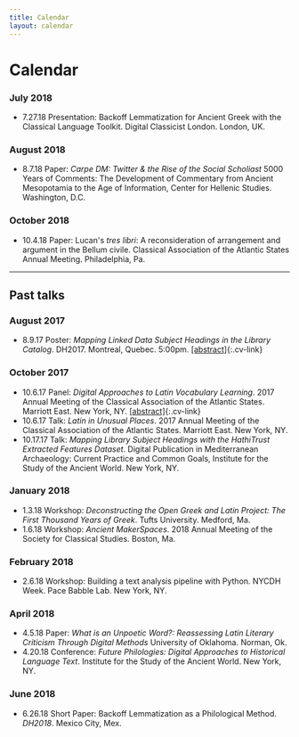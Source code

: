 ```yaml
---
title: Calendar
layout: calendar
---
```


# Calendar

### July 2018

- 7.27.18 Presentation: Backoff Lemmatization for Ancient Greek with the Classical Language Toolkit. Digital Classicist London. London, UK. 

### August 2018

- 8.7.18 Paper: *Carpe DM: Twitter & the Rise of the Social Scholiast* 5000 Years of Comments: The Development of Commentary from Ancient Mesopotamia to the Age of Information, Center for Hellenic Studies. Washington, D.C.

### October 2018

- 10.4.18 Paper: Lucan's *tres libri*: A reconsideration of arrangement and argument in the Bellum civile. Classical Association of the Atlantic States Annual Meeting. Philadelphia, Pa.

<hr/>

## Past talks

### August 2017

- 8.9.17 Poster: *Mapping Linked Data Subject Headings in the Library
 Catalog*. DH2017. Montreal, Quebec. 5:00pm. [[abstract]](../mapping-linked-data-subject-headings){:.cv-link}
 
### October 2017

- 10.6.17 Panel: *Digital Approaches to Latin Vocabulary Learning*. 2017 Annual Meeting of the Classical Association of the Atlantic States. Marriott East. New York, NY. [[abstract]](../digital-approaches-to-latin-vocabulary){:.cv-link}
- 10.6.17 Talk: *Latin in Unusual Places*. 2017 Annual Meeting of the Classical Association of the Atlantic States. Marriott East. New York, NY.<!--- [[abstract]](../amor-belli){:.cv-link}--->
- 10.17.17 Talk: *Mapping Library Subject Headings with the HathiTrust Extracted Features Dataset*. Digital Publication in Mediterranean Archaeology: Current Practice and Common Goals, Institute for the Study of the Ancient World. New York, NY. 

### January 2018

- 1.3.18 Workshop: *Deconstructing the Open Greek and Latin Project: The First Thousand Years of Greek*. Tufts University. Medford, Ma.
- 1.6.18 Workshop: *Ancient MakerSpaces*. 2018 Annual Meeting of the Society for Classical Studies. Boston, Ma.

### February 2018
- 2.6.18 Workshop: Building a text analysis pipeline with Python. NYCDH Week. Pace Babble Lab. New York, NY.


### April 2018

- 4.5.18 Paper: *What is an *Unpoetic* Word?: Reassessing Latin Literary Criticism Through Digital Methods* University of Oklahoma. Norman, Ok.
- 4.20.18 Conference: *Future Philologies: Digital Approaches to Historical Language Text*. Institute for the Study of the Ancient World. New York, NY.

### June 2018

- 6.26.18 Short Paper: Backoff Lemmatization as a Philological Method. *DH2018*. Mexico City, Mex.


